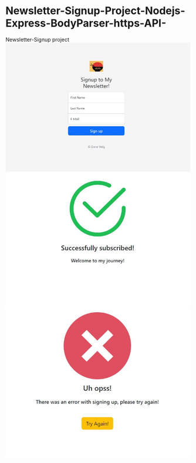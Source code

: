 # Newsletter-Signup-Project-Nodejs-Express-BodyParser-https-API-
Newsletter-Signup project
![alt text](main.JPG)
![alt text](success.JPG)
![alt text](failure.JPG)
